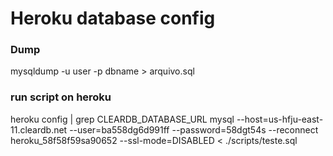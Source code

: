 # Heroku database config

### Dump
mysqldump -u user -p dbname > arquivo.sql

### run script on heroku
heroku config | grep CLEARDB_DATABASE_URL
mysql --host=us-hfju-east-11.cleardb.net --user=ba558dg6d991ff --password=58dgt54s --reconnect heroku_58f58f59sa90652 --ssl-mode=DISABLED < ./scripts/teste.sql 
